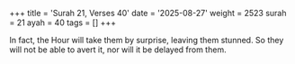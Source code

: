 +++
title = 'Surah 21, Verses 40'
date = '2025-08-27'
weight = 2523
surah = 21
ayah = 40
tags = []
+++

In fact, the Hour will take them by surprise, leaving them stunned. So they will not be able to avert it, nor will it be delayed from them.
